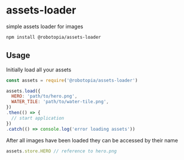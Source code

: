 # assets-loader

simple assets loader for images

```bash
npm install @robotopia/assets-loader
```

## Usage

Initially load all your assets

```Javascript
const assets = require('@robotopia/assets-loader')

assets.load({
  HERO: 'path/to/hero.png',
  WATER_TILE: 'path/to/water-tile.png',
})
.then(() => { 
  // start application 
})
.catch(() => console.log('error loading assets'))
```

After all images have been loaded they can be accessed by their name 

```Javascript
assets.store.HERO // reference to hero.png
```
